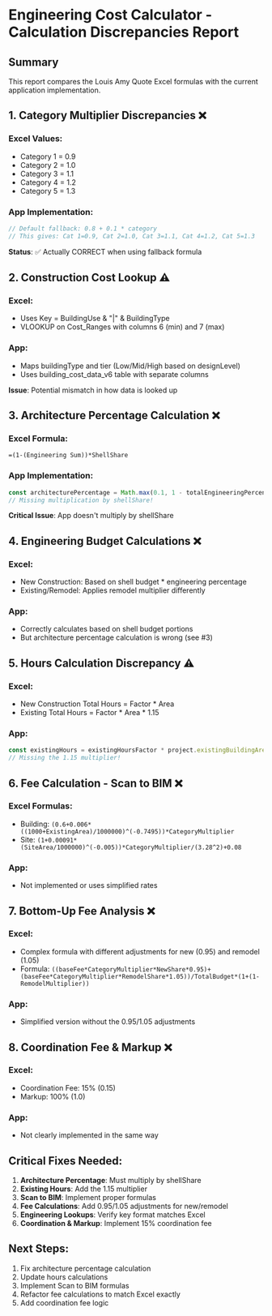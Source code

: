 # Engineering Cost Calculator - Calculation Discrepancies Report

## Summary
This report compares the Louis Amy Quote Excel formulas with the current application implementation.

## 1. Category Multiplier Discrepancies ❌

### Excel Values:
- Category 1 = 0.9
- Category 2 = 1.0
- Category 3 = 1.1
- Category 4 = 1.2
- Category 5 = 1.3

### App Implementation:
```typescript
// Default fallback: 0.8 + 0.1 * category
// This gives: Cat 1=0.9, Cat 2=1.0, Cat 3=1.1, Cat 4=1.2, Cat 5=1.3
```
**Status**: ✅ Actually CORRECT when using fallback formula

## 2. Construction Cost Lookup ⚠️

### Excel:
- Uses Key = BuildingUse & "|" & BuildingType
- VLOOKUP on Cost_Ranges with columns 6 (min) and 7 (max)

### App:
- Maps buildingType and tier (Low/Mid/High based on designLevel)
- Uses building_cost_data_v6 table with separate columns

**Issue**: Potential mismatch in how data is looked up

## 3. Architecture Percentage Calculation ❌

### Excel Formula:
```
=(1-(Engineering Sum))*ShellShare
```

### App Implementation:
```typescript
const architecturePercentage = Math.max(0.1, 1 - totalEngineeringPercentage);
// Missing multiplication by shellShare!
```
**Critical Issue**: App doesn't multiply by shellShare

## 4. Engineering Budget Calculations ❌

### Excel:
- New Construction: Based on shell budget * engineering percentage
- Existing/Remodel: Applies remodel multiplier differently

### App:
- Correctly calculates based on shell budget portions
- But architecture percentage calculation is wrong (see #3)

## 5. Hours Calculation Discrepancy ⚠️

### Excel:
- New Construction Total Hours = Factor * Area
- Existing Total Hours = Factor * Area * 1.15

### App:
```typescript
const existingHours = existingHoursFactor * project.existingBuildingArea;
// Missing the 1.15 multiplier!
```

## 6. Fee Calculation - Scan to BIM ❌

### Excel Formulas:
- Building: `(0.6+0.006*((1000+ExistingArea)/1000000)^(-0.7495))*CategoryMultiplier`
- Site: `(1+0.00091*(SiteArea/1000000)^(-0.005))*CategoryMultiplier/(3.28^2)+0.08`

### App:
- Not implemented or uses simplified rates

## 7. Bottom-Up Fee Analysis ❌

### Excel:
- Complex formula with different adjustments for new (0.95) and remodel (1.05)
- Formula: `((baseFee*CategoryMultiplier*NewShare*0.95)+(baseFee*CategoryMultiplier*RemodelShare*1.05))/TotalBudget*(1+(1-RemodelMultiplier))`

### App:
- Simplified version without the 0.95/1.05 adjustments

## 8. Coordination Fee & Markup ❌

### Excel:
- Coordination Fee: 15% (0.15)
- Markup: 100% (1.0)

### App:
- Not clearly implemented in the same way

## Critical Fixes Needed:

1. **Architecture Percentage**: Must multiply by shellShare
2. **Existing Hours**: Add the 1.15 multiplier
3. **Scan to BIM**: Implement proper formulas
4. **Fee Calculations**: Add 0.95/1.05 adjustments for new/remodel
5. **Engineering Lookups**: Verify key format matches Excel
6. **Coordination & Markup**: Implement 15% coordination fee

## Next Steps:
1. Fix architecture percentage calculation
2. Update hours calculations
3. Implement Scan to BIM formulas
4. Refactor fee calculations to match Excel exactly
5. Add coordination fee logic
